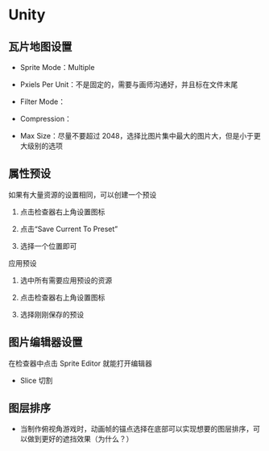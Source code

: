 # Unity
## 瓦片地图设置

- Sprite Mode：Multiple

- Pxiels Per Unit：不是固定的，需要与画师沟通好，并且标在文件末尾

- Filter Mode：

- Compression：

- Max Size：尽量不要超过 2048，选择比图片集中最大的图片大，但是小于更大级别的选项

## 属性预设

如果有大量资源的设置相同，可以创建一个预设

1. 点击检查器右上角设置图标

1. 点击“Save Current To Preset”

1. 选择一个位置即可

应用预设

1. 选中所有需要应用预设的资源

1. 点击检查器右上角设置图标

1. 选择刚刚保存的预设

## 图片编辑器设置

在检查器中点击 Sprite Editor 就能打开编辑器

- Slice 切割

## 图层排序

- 当制作俯视角游戏时，动画帧的锚点选择在底部可以实现想要的图层排序，可以做到更好的遮挡效果（为什么？）
